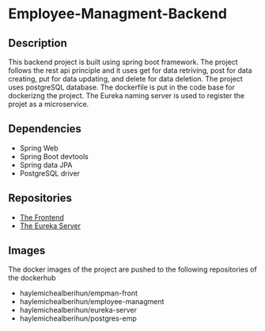 # Employee-Managment-Backend

## Description
This backend project is built using spring boot framework. The project follows the rest api principle and it uses get for data retriving, post for data creating, 
put for data updating, and delete for data deletion. The project uses postgreSQL database. The dockerfile is put in the code base for dockerizng the project. 
The Eureka naming server is used to register the projet as a microservice. 

## Dependencies
* Spring Web
* Spring Boot devtools
* Spring data JPA
* PostgreSQL driver

## Repositories
* [The Frontend](https://github.com/Haylemicheal/Employee-managment-frontend.git)
* [The Eureka Server](https://github.com/Haylemicheal/Eureka-Server.git)

## Images
The docker images of the project are pushed to the following repositories of the dockerhub
  * haylemichealberihun/empman-front
  * haylemichealberihun/employee-managment
  * haylemichealberihun/eureka-server
  * haylemichealberihun/postgres-emp
  
